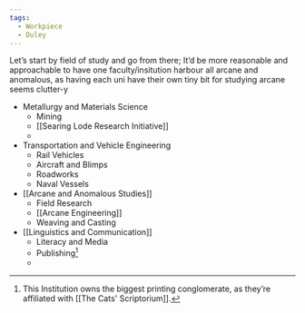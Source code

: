 ```yaml
---
tags:
  - Workpiece
  - Duley
---
```

Let’s start by field of study and go from there;
It’d be more reasonable and approachable to have one faculty/insitution harbour all arcane and anomalous, as having each uni have their own tiny bit for studying arcane seems clutter-y
- Metallurgy and Materials Science
	- Mining
	- [[Searing Lode Research Initiative]]
	- 
- Transportation and Vehicle Engineering
	- Rail Vehicles
	- Aircraft and Blimps
	- Roadworks
	- Naval Vessels 
- [[Arcane and Anomalous Studies]] 
	- Field Research
	- [[Arcane Engineering]]
	- Weaving and Casting
- [[Linguistics and Communication]]
	- Literacy and Media
	- Publishing[^1]
	- 



[^1]: This Institution owns the biggest printing conglomerate, as they’re affiliated with [[The Cats' Scriptorium]]. 